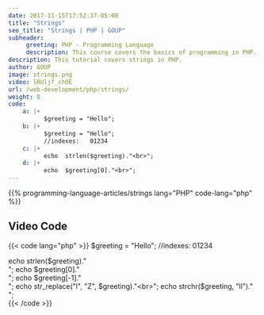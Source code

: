 ```yaml
---
date: 2017-11-15T17:52:37-05:00
title: "Strings"
seo_title: "Strings | PHP | GOUP"
subheader:
     greeting: PHP - Programming Language
     description: This course covers the basics of programming in PHP. Work your way through the videos/articles and I'll teach you everything you need to know to start your programming journey!
description: This tutorial covers strings in PHP.
author: GOUP
image: strings.png
video: lRUljf_chOE
url: /web-development/php/strings/
weight: 8
code:
    a: |+
          $greeting = "Hello";
    b: |+
          $greeting = "Hello";
          //indexes:   01234
    c: |+
          echo  strlen($greeting)."<br>";
    d: |+
          echo  $greeting[0]."<br>";
---
```


{{% programming-language-articles/strings lang="PHP" code-lang="php" %}}

## Video Code

{{< code lang="php" >}}
$greeting = "Hello";
//indexes:   01234

echo  strlen($greeting)."<br>";
echo  $greeting[0]."<br>";
echo  $greeting[-1]."<br>";
echo  str_replace("l", "Z", $greeting)."<br>";
echo  strchr($greeting, "ll")."<br>";  
{{< /code >}}